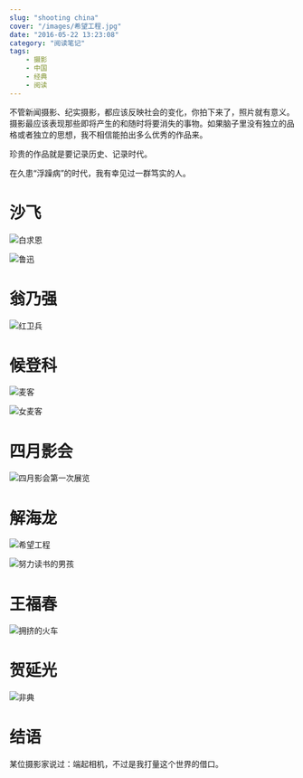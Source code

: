 ```yaml
---
slug: "shooting china"
cover: "/images/希望工程.jpg"
date: "2016-05-22 13:23:08"
category: "阅读笔记"
tags:
    - 摄影
    - 中国
    - 经典
    - 阅读
---
```

不管新闻摄影、纪实摄影，都应该反映社会的变化，你拍下来了，照片就有意义。摄影最应该表现那些即将产生的和随时将要消失的事物。如果脑子里没有独立的品格或者独立的思想，我不相信能拍出多么优秀的作品来。

珍贵的作品就是要记录历史、记录时代。

在久患“浮躁病”的时代，我有幸见过一群笃实的人。

# 沙飞

![白求恩](/images/baiqiuen.jpg)

![鲁迅](/images/luxun.jpeg)

# 翁乃强

![红卫兵](/images/hongweibing.jpg)

# 候登科

![麦客](/images/maike.jpg)

![女麦客](/images/nvmaike.jpeg)

# 四月影会

![四月影会第一次展览](/images/siyueyinghui.jpg)

# 解海龙

![希望工程](/images/希望工程.jpg)

![努力读书的男孩](/images/努力读书的男孩.jpg)

# 王福春

![拥挤的火车](/images/拥挤的火车.jpg)

# 贺延光

![非典](/images/非典.jpg)

# 结语

某位摄影家说过：端起相机，不过是我打量这个世界的借口。

